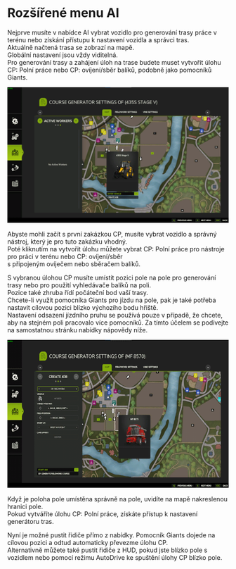 # Rozšířené menu AI  
Nejprve musíte v nabídce AI vybrat vozidlo pro generování trasy práce v terénu nebo získání přístupu k nastavení vozidla a správci tras.  
Aktuálně načtená trasa se zobrazí na mapě.  
Globální nastavení jsou vždy viditelná.  
Pro generování trasy a zahájení úloh na trase budete muset vytvořit úlohu CP: Polní práce nebo CP: ovíjení/sběr balíků, podobně jako pomocníků Giants.  


![Image](../assets/images/startjobmenuhelp_0_0_1024_895.png)

  
Abyste mohli začít s první zakázkou CP, musíte vybrat vozidlo a správný nástroj, který je pro tuto zakázku vhodný.  
Poté kliknutím na vytvořit úlohu můžete vybrat CP: Polní práce pro nástroje pro práci v terénu nebo CP: ovíjení/sběr  
s připojeným ovíječem nebo sběračem balíků.  


  
S vybranou úlohou CP musíte umístit pozici pole na pole pro generování trasy nebo pro použití vyhledávače balíků na poli.  
Pozice také zhruba řídí počáteční bod vaší trasy.  
Chcete-li využít pomocníka Giants pro jízdu na pole, pak je také potřeba nastavit cílovou pozici blízko výchozího bodu hřiště.  
Nastavení odsazení jízdního pruhu se používá pouze v případě, že chcete, aby na stejném poli pracovalo více pomocníků. Za tímto účelem se podívejte na samostatnou stránku nabídky nápovědy níže.  


![Image](../assets/images/readyjobmenuhelp_0_0_765_510.png)

  
Když je poloha pole umístěna správně na pole, uvidíte na mapě nakreslenou hranici pole.  
Pokud vytváříte úlohu CP: Polní práce, získáte přístup k nastavení generátoru tras.  


  
Nyní je možné pustit řidiče přímo z nabídky. Pomocník Giants dojede na cílovou pozici a odtud automaticky převezme úlohu CP.  
Alternativně můžete také pustit řidiče z HUD, pokud jste blízko pole s vozidlem nebo pomocí režimu AutoDrive ke spuštění úlohy CP blízko pole.  


